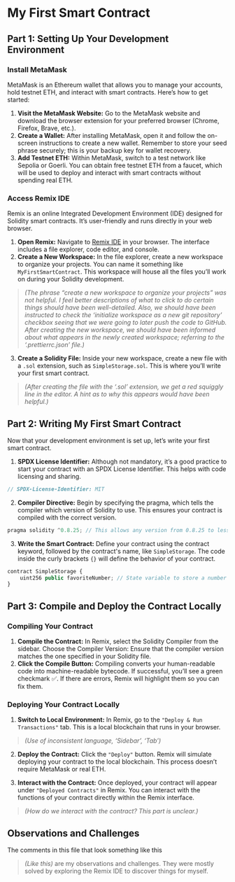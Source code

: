# My First Smart Contract

## Part 1: Setting Up Your Development Environment

### Install MetaMask
MetaMask is an Ethereum wallet that allows you to manage your accounts, hold testnet ETH, and interact with smart contracts. Here’s how to get started:

1. **Visit the MetaMask Website:** Go to the MetaMask website and download the browser extension for your preferred browser (Chrome, Firefox, Brave, etc.).
2. **Create a Wallet:** After installing MetaMask, open it and follow the on-screen instructions to create a new wallet. Remember to store your seed phrase securely; this is your backup key for wallet recovery.
3. **Add Testnet ETH:** Within MetaMask, switch to a test network like Sepolia or Goerli. You can obtain free testnet ETH from a faucet, which will be used to deploy and interact with smart contracts without spending real ETH.

### Access Remix IDE
Remix is an online Integrated Development Environment (IDE) designed for Solidity smart contracts. It’s user-friendly and runs directly in your web browser.

1. **Open Remix:** Navigate to [Remix IDE](https://remix.ethereum.org/) in your browser. The interface includes a file explorer, code editor, and console.
2. **Create a New Workspace:** In the file explorer, create a new workspace to organize your projects. You can name it something like `MyFirstSmartContract`. This workspace will house all the files you’ll work on during your Solidity development. 

> *(The phrase “create a new workspace to organize your projects” was not helpful. I feel better descriptions of what to click to do certain things should have been well-detailed. Also, we should have been instructed to check the ‘initialize workspace as a new git repository’ checkbox seeing that we were going to later push the code to GitHub. After creating the new workspace, we should have been informed about what appears in the newly created workspace; referring to the ‘.prettierrc.json’ file.)*
3. **Create a Solidity File:** Inside your new workspace, create a new file with a `.sol` extension, such as `SimpleStorage.sol`. This is where you’ll write your first smart contract.

> *(After creating the file with the ‘.sol’ extension, we get a red squiggly line in the editor. A hint as to why this appears would have been helpful.)*


## Part 2: Writing My First Smart Contract
Now that your development environment is set up, let’s write your first smart contract.

1. **SPDX License Identifier:** Although not mandatory, it’s a good practice to start your contract with an SPDX License Identifier. This helps with code licensing and sharing.

```js
// SPDX-License-Identifier: MIT
```
2. **Compiler Directive:** Begin by specifying the pragma, which tells the compiler which version of Solidity to use. This ensures your contract is compiled with the correct version.

```js
pragma solidity ^0.8.25; // This allows any version from 0.8.25 to less than 0.9.0
```
3. **Write the Smart Contract:** Define your contract using the contract keyword, followed by the contract's name, like `SimpleStorage`. The code inside the curly brackets `{}` will define the behavior of your contract.

```js
contract SimpleStorage {
	uint256 public favoriteNumber; // State variable to store a number
}
```

## Part 3: Compile and Deploy the Contract Locally

### Compiling Your Contract

1. **Compile the Contract:** In Remix, select the Solidity Compiler from the sidebar.
Choose the Compiler Version: Ensure that the compiler version matches the one specified in your Solidity file.
2. **Click the Compile Button:** Compiling converts your human-readable code into machine-readable bytecode. If successful, you’ll see a green checkmark ✅. If there are errors, Remix will highlight them so you can fix them.

### Deploying Your Contract Locally

1. **Switch to Local Environment:** In Remix, go to the `"Deploy & Run Transactions"` tab. This is a local blockchain that runs in your browser.

> *(Use of inconsistent language, ‘Sidebar’, ‘Tab’)*
2. **Deploy the Contract:** Click the `"Deploy"` button. Remix will simulate deploying your contract to the local blockchain. This process doesn’t require MetaMask or real ETH.

3. **Interact with the Contract:** Once deployed, your contract will appear under `"Deployed Contracts"` in Remix. You can interact with the functions of your contract directly within the Remix interface.

> *(How do we interact with the contract? This part is unclear.)*

## Observations and Challenges

The comments in this file that look something like this
> *(Like this)*
are my observations and challenges. They were mostly solved by exploring the Remix IDE to discover things for myself.